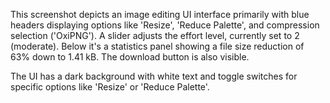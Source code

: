 This screenshot depicts an image editing UI interface primarily with blue headers displaying options like 'Resize', 'Reduce Palette', and compression selection ('OxiPNG'). A slider adjusts the effort level, currently set to 2 (moderate). Below it's a statistics panel showing a file size reduction of 63% down to 1.41 kB. The download button is also visible.

The UI has a dark background with white text and toggle switches for specific options like 'Resize' or 'Reduce Palette'.